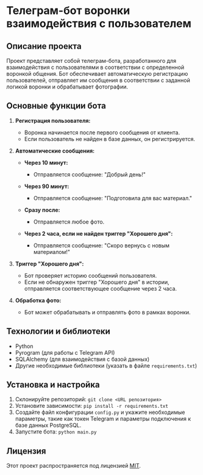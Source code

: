 # Телеграм-бот воронки взаимодействия с пользователем

## Описание проекта

Проект представляет собой телеграм-бота, разработанного для взаимодействия с пользователями в соответствии с определенной воронкой общения. Бот обеспечивает автоматическую регистрацию пользователей, отправляет им сообщения в соответствии с заданной логикой воронки и обрабатывает фотографии.

## Основные функции бота

1. **Регистрация пользователя:**
   - Воронка начинается после первого сообщения от клиента.
   - Если пользователь не найден в базе данных, он регистрируется.

2. **Автоматические сообщения:**
   - **Через 10 минут:**
     - Отправляется сообщение: "Добрый день!"

   - **Через 90 минут:**
     - Отправляется сообщение: "Подготовила для вас материал."

   - **Сразу после:**
     - Отправляется любое фото.

   - **Через 2 часа, если не найден триггер "Хорошего дня":**
     - Отправляется сообщение: "Скоро вернусь с новым материалом!"

3. **Триггер "Хорошего дня":**
   - Бот проверяет историю сообщений пользователя.
   - Если не обнаружен триггер "Хорошего дня" в истории, отправляется соответствующее сообщение через 2 часа.

4. **Обработка фото:**
   - Бот может обрабатывать и отправлять фото в рамках воронки.

## Технологии и библиотеки

- Python
- Pyrogram (для работы с Telegram API)
- SQLAlchemy (для взаимодействия с базой данных)
- Другие необходимые библиотеки (указать в файле `requirements.txt`)

## Установка и настройка

1. Склонируйте репозиторий: `git clone <URL репозитория>`
2. Установите зависимости: `pip install -r requirements.txt`
3. Создайте файл конфигурации `config.py` и укажите необходимые параметры, такие как токен Telegram и параметры подключения к базе данных PostgreSQL.
4. Запустите бота: `python main.py`

## Лицензия

Этот проект распространяется под лицензией [MIT](LICENSE).
